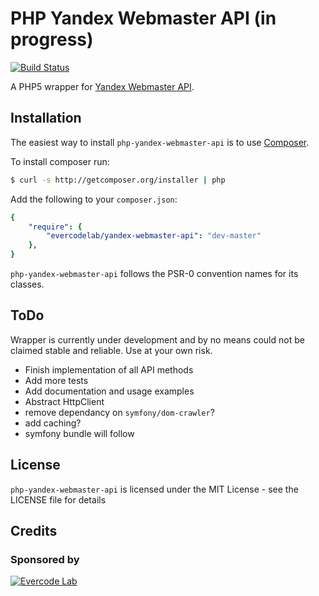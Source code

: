 # PHP Yandex Webmaster API (in progress)

[![Build Status](https://travis-ci.org/EvercodeLab/php-yandex-webmaster-api.png)](https://travis-ci.org/EvercodeLab/php-yandex-webmaster-api)

A PHP5 wrapper for [Yandex Webmaster API](http://api.yandex.ru/webmaster/).

## Installation

The easiest way to install `php-yandex-webmaster-api` is to use [Composer](http://getcomposer.org).

To install composer run:

```bash
$ curl -s http://getcomposer.org/installer | php
```

Add the following to your `composer.json`:

```yaml
{
    "require": {
        "evercodelab/yandex-webmaster-api": "dev-master"
    },
}
```

`php-yandex-webmaster-api` follows the PSR-0 convention names for its classes.

## ToDo

Wrapper is currently under development and by no means could not be claimed stable and reliable. Use at your own risk.

* Finish implementation of all API methods
* Add more tests
* Add documentation and usage examples
* Abstract HttpClient
* remove dependancy on `symfony/dom-crawler`?
* add caching?
* symfony bundle will follow

## License

`php-yandex-webmaster-api` is licensed under the MIT License - see the LICENSE file for details

## Credits

### Sponsored by

[![Evercode Lab](http://cl.ly/image/1Z3F1W0E0W0Z/content)](http://evercodelab.com)
